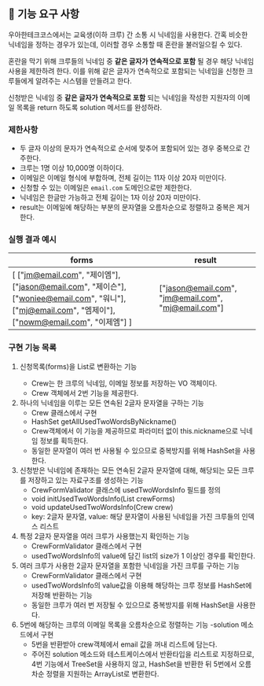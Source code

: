 ## 🚀 기능 요구 사항

우아한테크코스에서는 교육생(이하 크루) 간 소통 시 닉네임을 사용한다. 간혹 비슷한 닉네임을 정하는 경우가 있는데, 이러할 경우 소통할 때 혼란을 불러일으킬 수 있다.

혼란을 막기 위해 크루들의 닉네임 중 **같은 글자가 연속적으로 포함** 될 경우 해당 닉네임 사용을 제한하려 한다. 이를 위해 같은 글자가 연속적으로 포함되는 닉네임을 신청한 크루들에게 알려주는 시스템을 만들려고 한다.


신청받은 닉네임 중 **같은 글자가 연속적으로 포함** 되는 닉네임을 작성한 지원자의 이메일 목록을 return 하도록 solution 메서드를 완성하라.

### 제한사항

- 두 글자 이상의 문자가 연속적으로 순서에 맞추어 포함되어 있는 경우 중복으로 간주한다.
- 크루는 1명 이상 10,000명 이하이다.
- 이메일은 이메일 형식에 부합하며, 전체 길이는 11자 이상 20자 미만이다.
- 신청할 수 있는 이메일은 `email.com` 도메인으로만 제한한다.
- 닉네임은 한글만 가능하고 전체 길이는 1자 이상 20자 미만이다.
- result는 이메일에 해당하는 부분의 문자열을 오름차순으로 정렬하고 중복은 제거한다.

### 실행 결과 예시

| forms | result |
| --- | --- |
| [ ["jm@email.com", "제이엠"], ["jason@email.com", "제이슨"], ["woniee@email.com", "워니"], ["mj@email.com", "엠제이"], ["nowm@email.com", "이제엠"] ] | ["jason@email.com", "jm@email.com", "mj@email.com"] |

### 구현 기능 목록
1. 신청목록(forms)을 List<Crew>로 변환하는 기능
    - Crew는 한 크루의 닉네임, 이메일 정보를 저장하는 VO 객체이다.
    - Crew 객체에서 2번 기능을 제공한다.
2. 하나의 닉네임을 이루는 모든 연속된 2글자 문자열을 구하는 기능
	- Crew 클래스에서 구현
    - HashSet getAllUsedTwoWordsByNickname()
    - Crew객체에서 이 기능을 제공하므로 파라미터 없이 this.nickname으로 닉네임 정보를 획득한다.
    - 동일한 문자열이 여러 번 사용될 수 있으므로 중복방지를 위해 HashSet을 사용한다.
3. 신청받은 닉네임에 존재하는 모든 연속된 2글자 문자열에 대해, 해당되는 모든 크루를 저장하고 있는 자료구조를 생성하는 기능
    - CrewFormValidator 클래스에 usedTwoWordsInfo 필드를 정의
    - void initUsedTwoWordsInfo(List<Crew> crewForms)
    - void updateUsedTwoWordsInfo(Crew crew)
    - key: 2글자 문자열, value: 해당 문자열이 사용된 닉네임을 가진 크루들의 인덱스 리스트
4. 특정 2글자 문자열을 여러 크루가 사용했는지 확인하는 기능
	- CrewFormValidator 클래스에서 구현
    - usedTwoWordsInfo의 value에 담긴 list의 size가 1 이상인 경우를 확인한다.
5. 여러 크루가 사용한 2글자 문자열을 포함한 닉네임을 가진 크루를 구하는 기능
	- CrewFormValidator 클래스에서 구현
    - usedTwoWordsInfo의 value값을 이용해 해당하는 크루 정보를 HashSet에 저장해 반환하는 기능
    - 동일한 크루가 여러 번 저장될 수 있으므로 중복방지를 위해 HashSet을 사용한다.
6. 5번에 해당하는 크루의 이메일 목록을 오름차순으로 정렬하는 기능
	-solution 메소드에서 구현
	- 5번을 반환받아 crew객체에서 email 값을 꺼내 리스트에 담는다.
    - 주어진 solution 메소드와 테스트케이스에서 반환타입을 리스트로 지정하므로,
    4번 기능에서 TreeSet을 사용하지 않고, HashSet을 반환한 뒤 5번에서 오름차순 정렬을 지원하는 ArrayList로 변환한다.
